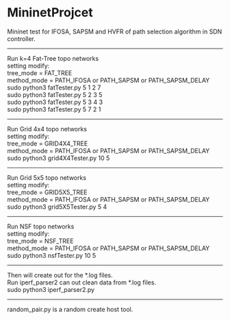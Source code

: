 # MininetProjcet

Mininet test for IFOSA, SAPSM and HVFR of path selection algorithm in SDN controller.
****
Run k=4 Fat-Tree topo networks  
setting modify:  
tree_mode = FAT_TREE  
method_mode = PATH_IFOSA or PATH_SAPSM or PATH_SAPSM_DELAY  
sudo python3 fatTester.py 5 1 2 7  
sudo python3 fatTester.py 5 2 3 5  
sudo python3 fatTester.py 5 3 4 3  
sudo python3 fatTester.py 5 7 2 1  
****
Run Grid 4x4 topo networks  
setting modify:  
tree_mode = GRID4X4_TREE  
method_mode = PATH_IFOSA or PATH_SAPSM or PATH_SAPSM_DELAY  
sudo python3 grid4X4Tester.py 10 5  
****
Run Grid 5x5 topo networks  
setting modify:  
tree_mode = GRID5X5_TREE  
method_mode = PATH_IFOSA or PATH_SAPSM or PATH_SAPSM_DELAY  
sudo python3 grid5X5Tester.py 5 4  
****
Run NSF topo networks  
setting modify:  
tree_mode = NSF_TREE  
method_mode = PATH_IFOSA or PATH_SAPSM or PATH_SAPSM_DELAY  
sudo python3 nsfTester.py 10 5  
****
Then will create out for the *.log files.  
Run iperf_parser2 can out clean data from *.log files.  
sudo python3 iperf_parser2.py  
****
random_pair.py is a random create host tool.  

